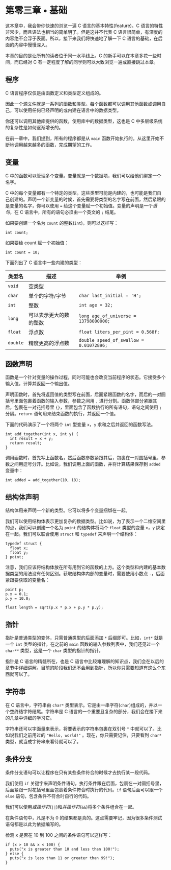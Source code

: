 # 第零三章 • 基础

这本章中，我会带你快速的浏览一遍 C 语言的基本特性(feature)。C 语言的特性非常少，而且语法也相当的简单明了。但是这并不代表 C 语言很简单，有深度的内容绝不会浮于表面。所以，接下来我们将快速地了解一下 C 语言的基础，在后面的内容中慢慢深入。

本章的目的是让所有的读者位于同一水平线上。C 的新手可以在本章多花一些时间，而已经对 C 有一定程度了解的同学则可以大致浏览一遍或直接跳过本章。

## 程序

C 语言程序仅仅是由函数定义和类型定义组成的。

因此一个源文件就是一系列的函数和类型。每个函数都可以调用其他函数或调用自己，可以使用任何已经声明的或内建在语言中的数据类型。

你还可以调用其他库提供的函数，使用库中的数据类型，这也是 C 中多层级系统的复杂性是如何逐渐增长的。

在前一章中，我们提到，所有的程序都是从 `main` 函数开始执行的。从这里开始不断地调用越来越多的函数，完成期望的工作。

## 变量

C 中的函数可以管理多个变量。变量就是一个数据项，我们可以给他们绑定一个名字。

C 中的每个变量都有一个特定的类型。这些类型可能是内建的，也可能是我们自己创建的。声明一个新变量的时候，首先需要将类型的名字写在前面，然后紧跟的是变量的名字，你可以使用 `=` 给这个变量赋一个初始值。变量的声明是一个*语句*，在 C 语言中，所有的语句必须由一个英文的 `;` 结尾。

如果要创建一个名为 `count` 的整数(`int`)，则可以这样写：

    int count;

如果要给 count 赋一个初始值：

    int count = 10;

下面列出了 C 语言中一些内建的类型：


|类型名|描述|举例|
|--|--|--|
|`void`|空类型||
|`char`|单个的字符/字节|`char last_initial = 'H';`|
|`int`|整数|`int age = 32;`|
|`long`|可以表示更大的数的整数|`long age_of_universe = 13798000000;`|
|`float`|浮点数|`float liters_per_pint = 0.568f;`|
|`double`|精度更高的浮点数|`double speed_of_swallow = 0.01072896;`|


## 函数声明

函数是一个针对变量的操作过程，同时可能也会改变当前程序的状态。它接受多个输入值，计算并返回一个输出值。

声明函数时，首先将返回值的类型写在前面，后面紧跟函数的名字，而后的一对圆括号里面包裹着函数的输入参数，参数之间用 `,` 进行分割。函数体部分紧跟其后，包裹在一对花括号里 `{}`，里面包含了函数执行的所有语句，语句之间使用 `;` 分隔。`return` 语句用来结束函数的执行，并返回一个值。

下面的代码演示了一个将两个 `int` 型变量 `x`，`y` 求和之后并返回的函数写法。

    int add_together(int x, int y) {
      int result = x + y;
      return result;
    }

调用函数时，首先写上函数名，然后函数参数紧跟其后，包裹在一对圆括号里，参数之间用逗号分开。比如说，我们调用上面的函数，并将计算结果保存到 `added` 变量中：

    int added = add_together(10, 18);

## 结构体声明

结构体用来声明一个新的类型。它可以将多个变量捆绑在一起。

我们可以使用结构体表示更加复杂的数据类型。比如说，为了表示一个二维空间里的点，我们可以创建一个名为 `point` 的结构体将两个 `float` 类型的变量 `x`，`y` 绑定在一起。我们可以联合使用 `struct` 和 `typedef` 来声明一个结构体：

    typedef struct {
      float x;
      float y;
    } point;

注意，我们应该将结构体放在所有用到它的函数的上方。这个类型和内建的基本数据类型的用法没有任何区别。获取结构体内部的变量时，需要使用小数点 `.`，后面紧跟要获取的变量名：

    point p;
    p.x = 0.1;
    p.y = 10.0;
    
    float length = sqrt(p.x * p.x + p.y * p.y);
    
## 指针

指针是普通类型的变体，只需普通类型的后面添加 `*` 后缀即可。比如，`int*` 就是一个 `int` 类型的指针。在之前的 `main` 函数的输入参数列表中，我们还见过一个 `char**` 类型，这是一个 `char` 类型的指针的指针。

指针是 C 语言的精髓所在，也是 C 语言中比较难理解的知识点，我们会在以后的章节中详细讲解。目前的阶段我们还不会用到指针，所以你只需要知道有这么个东西就可以了。

## 字符串

在 C 语言中，字符串由 `char*` 类型表示。它是由一串字符(`char`)组成的，并以一个空终结字符结尾。字符串是 C 语言的一个重要且复杂的部分，我们会在接下来的几章中详细的学习它。

字符串还可以字面量来表示，将要表示的字符串包裹在双引号 `"` 中就可以了。比如说我们之前用过的 `"Hello, world!"` 。现在，你只需要记住，只要看到 `char*` 类型，就当成字符串来看待就可以了。

## 条件分支

条件分支语句可以让程序在只有某些条件符合的时候才去执行某一段代码。

我们使用 `if` 关键字来声明条件语句，执行条件跟在后面，包裹在一对圆括号里，后面紧跟一对花括号里面包裹着条件符合时执行的代码。`if` 语句后面可以跟一个 `else` 语句，包含条件不符合时自行的代码。

我们可以使用*或操作符*(`||`)和*并操作符*(`&&`)将多个条件组合在一起。

在条件语句中，凡是不为 0 的结果都是真的。这点需要牢记，因为很多条件测试语句都是以此为依据编写的。

检测 x 是否在 10 到 100 之间的条件语句可以这样写：

    if (x > 10 && x < 100) {
      puts("x is greater than 10 and less than 100!");
    } else {
      puts("x is less than 11 or greater than 99!");
    }

